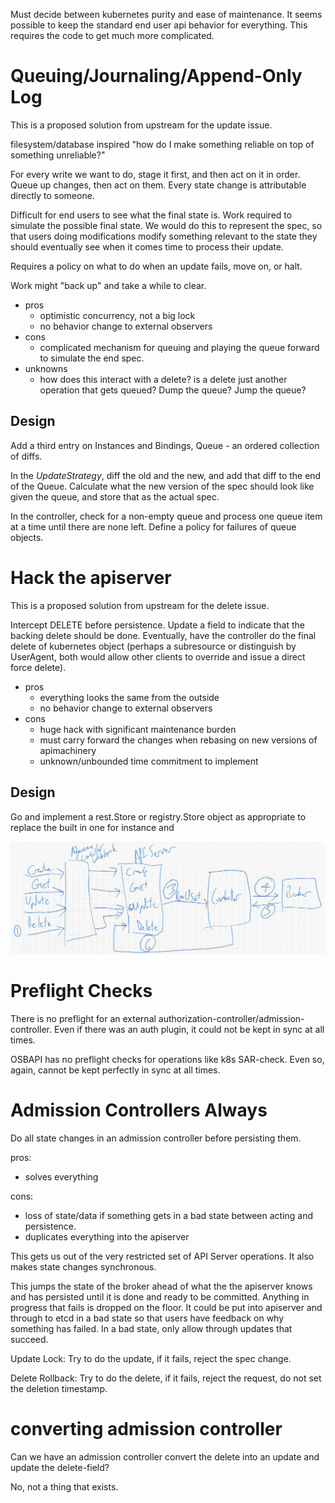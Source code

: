 Must decide between kubernetes purity and ease of maintenance.
It seems possible to keep the standard end user api behavior for everything.
This requires the code to get much more complicated.

# Queuing/Journaling/Append-Only Log

This is a proposed solution from upstream for the update issue.

filesystem/database inspired "how do I make something reliable on top
of something unreliable?"

For every write we want to do, stage it first, and then act on it in
order. Queue up changes, then act on them. Every state change is
attributable directly to someone.

Difficult for end users to see what the final state is.  Work required
to simulate the possible final state. We would do this to represent
the spec, so that users doing modifications modify something relevant
to the state they should eventually see when it comes time to process
their update.

Requires a policy on what to do when an update fails, move on, or
halt. 

Work might "back up" and take a while to clear.

 - pros
   - optimistic concurrency, not a big lock
   - no behavior change to external observers
 - cons
   - complicated mechanism for queuing and playing the queue forward
     to simulate the end spec.
 - unknowns
   - how does this interact with a delete? is a delete just another
     operation that gets queued? Dump the queue? Jump the queue?

## Design
Add a third entry on Instances and Bindings, Queue - an ordered collection of
diffs.

In the *UpdateStrategy*, diff the old and the new, and add that diff to the end
of the Queue. Calculate what the new version of the spec should look like given
the queue, and store that as the actual spec.

In the controller, check for a non-empty queue and process one queue item at a
time until there are none left. Define a policy for failures of queue objects.

# Hack the apiserver

This is a proposed solution from upstream for the delete issue. 

Intercept DELETE before persistence. Update a field to indicate that
the backing delete should be done. Eventually, have the controller do
the final delete of kubernetes object (perhaps a subresource or
distinguish by UserAgent, both would allow other clients to override
and issue a direct force delete). 

 - pros
   - everything looks the same from the outside
   - no behavior change to external observers
 - cons
   - huge hack with significant maintenance burden
   - must carry forward the changes when rebasing on new versions of apimachinery
   - unknown/unbounded time commitment to implement

## Design

Go and implement a rest.Store or registry.Store object as appropriate to replace
the built in one for instance and 

![delete strategy](Scan_6-6-2018_15-45-57.1.png)

# Preflight Checks

There is no preflight for an external
authorization-controller/admission-controller. Even if there was an
auth plugin, it could not be kept in sync at all times.

OSBAPI has no preflight checks for operations like k8s SAR-check. Even
so, again, cannot be kept perfectly in sync at all times.

# Admission Controllers Always

Do all state changes in an admission controller before persisting them.

pros:
 - solves everything

cons:
 - loss of state/data if something gets in a bad state between acting and persistence. 
 - duplicates everything into the apiserver
 
This gets us out of the very restricted set of API Server operations.
It also makes state changes synchronous.

This jumps the state of the broker ahead of what the the apiserver
knows and has persisted until it is done and ready to be committed.
Anything in progress that fails is dropped on the floor. It could be
put into apiserver and through to etcd in a bad state so that users
have feedback on why something has failed. In a bad state, only allow
through updates that succeed.

Update Lock: Try to do the update, if it fails, reject the spec
change.

Delete Rollback: Try to do the delete, if it fails, reject the
request, do not set the deletion timestamp.


# converting admission controller

Can we have an admission controller convert the delete into an update and update the delete-field?

No, not a thing that exists.
